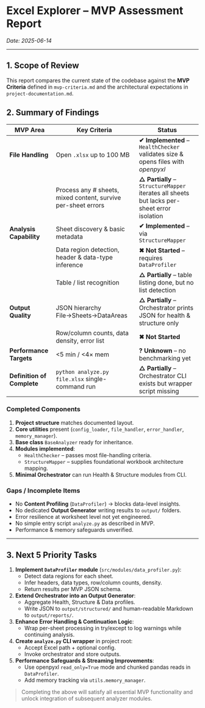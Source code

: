 # Excel Explorer – MVP Assessment Report

*Date: 2025-06-14*

---

## 1. Scope of Review
This report compares the current state of the codebase against the **MVP Criteria** defined in `mvp-criteria.md` and the architectural expectations in `project-documentation.md`.

## 2. Summary of Findings
| MVP Area | Key Criteria | Status |
|---|---|---|
| **File Handling** | Open `.xlsx` up to 100 MB | **✔  Implemented** – `HealthChecker` validates size & opens files with *openpyxl* |
| | Process any # sheets, mixed content, survive per-sheet errors | **△ Partially** – `StructureMapper` iterates all sheets but lacks per-sheet error isolation |
| **Analysis Capability** | Sheet discovery & basic metadata | **✔  Implemented** – via `StructureMapper` |
| | Data region detection, header & data-type inference | **✖  Not Started** – requires `DataProfiler` |
| | Table / list recognition | **△ Partially** – table listing done, but no list detection |
| **Output Quality** | JSON hierarchy File→Sheets→DataAreas | **△ Partially** – Orchestrator prints JSON for health & structure only |
| | Row/column counts, data density, error list | **✖  Not Started** |
| **Performance Targets** | <5 min / <4× mem | **? Unknown** – no benchmarking yet |
| **Definition of Complete** | `python analyze.py file.xlsx` single-command run | **△ Partially** – Orchestrator CLI exists but wrapper script missing |

### Completed Components
1. **Project structure** matches documented layout.
2. **Core utilities** present (`config_loader`, `file_handler`, `error_handler`, `memory_manager`).
3. **Base class** `BaseAnalyzer` ready for inheritance.
4. **Modules implemented**:
   * `HealthChecker` – passes most file-handling criteria.
   * `StructureMapper` – supplies foundational workbook architecture mapping.
5. **Minimal Orchestrator** can run Health & Structure modules from CLI.

### Gaps / Incomplete Items
* No **Content Profiling** (`DataProfiler`) → blocks data-level insights.
* No dedicated **Output Generator** writing results to `output/` folders.
* Error resilience at worksheet level not yet engineered.
* No simple entry script `analyze.py` as described in MVP.
* Performance & memory safeguards unverified.

---

## 3. Next 5 Priority Tasks
1. **Implement `DataProfiler` module** (`src/modules/data_profiler.py`):
   * Detect data regions for each sheet.
   * Infer headers, data types, row/column counts, density.
   * Return results per MVP JSON schema.
2. **Extend Orchestrator into an Output Generator**:
   * Aggregate Health, Structure & Data profiles.
   * Write JSON to `output/structured/` and human-readable Markdown to `output/reports/`.
3. **Enhance Error Handling & Continuation Logic**:
   * Wrap per-sheet processing in try/except to log warnings while continuing analysis.
4. **Create `analyze.py` CLI wrapper** in project root:
   * Accept Excel path + optional config.
   * Invoke orchestrator and store outputs.
5. **Performance Safeguards & Streaming Improvements**:
   * Use openpyxl `read_only=True` mode and chunked pandas reads in `DataProfiler`.
   * Add memory tracking via `utils.memory_manager`.

> Completing the above will satisfy all essential MVP functionality and unlock integration of subsequent analyzer modules.
